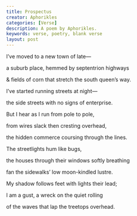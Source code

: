 ```yaml
---
title: Prospectus
creator: Aphorikles
categories: [Verse]
description: A poem by Aphorikles.
keywords: verse, poetry, blank verse
layout: post
---
```

<p class="hanging">I’ve moved to a new town of late—</p>
<p class="hanging">a suburb place, hemmed by septentrion highways</p>
<p class="hanging">& fields of corn that stretch the south queen’s way.</p>
<p class="hanging">I’ve started running streets at night—</p>
<p class="hanging">the side streets with no signs of enterprise.</p>
<p class="hanging">But I hear as I run from pole to pole,</p>
<p class="hanging">from wires slack then cresting overhead,</p>
<p class="hanging">the hidden commerce coursing through the lines.</p>
<p class="hanging">The streetlights hum like bugs,</p>
<p class="hanging">the houses through their windows softly breathing</p>
<p class="hanging">fan the sidewalks’ low moon-kindled lustre.</p>
<p class="hanging">My shadow follows feet with lights their lead;</p>
<p class="hanging">I am a gust, a wreck on the quiet rolling</p>
<p class="hanging">of the waves that lap the treetops overhead.</p>
